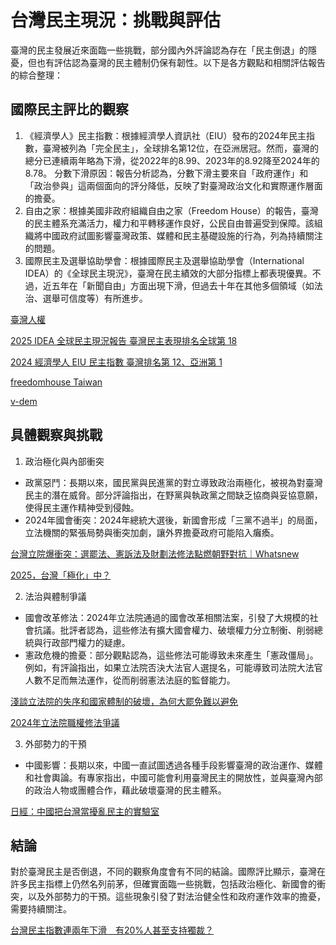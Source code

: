 # 台灣民主現況：挑戰與評估

臺灣的民主發展近來面臨一些挑戰，部分國內外評論認為存在「民主倒退」的隱憂，但也有評估認為臺灣的民主體制仍保有韌性。以下是各方觀點和相關評估報告的綜合整理：

## 國際民主評比的觀察

1. 《經濟學人》民主指數：根據經濟學人資訊社（EIU）發布的2024年民主指數，臺灣被列為「完全民主」，全球排名第12位，在亞洲居冠。然而，臺灣的總分已連續兩年略為下滑，從2022年的8.99、2023年的8.92降至2024年的8.78。
分數下滑原因：報告分析認為，分數下滑主要來自「政府運作」和「政治參與」這兩個面向的評分降低，反映了對臺灣政治文化和實際運作層面的擔憂。
2. 自由之家：根據美國非政府組織自由之家（Freedom House）的報告，臺灣的民主體系充滿活力，權力和平轉移運作良好，公民自由普遍受到保障。該組織將中國政府試圖影響臺灣政策、媒體和民主基礎設施的行為，列為持續關注的問題。
3. 國際民主及選舉協助學會：根據國際民主及選舉協助學會（International IDEA）的《全球民主現況》，臺灣在民主績效的大部分指標上都表現優異。不過，近五年在「新聞自由」方面出現下滑，但過去十年在其他多個領域（如法治、選舉可信度等）有所進步。

[臺灣人權](https://zh.wikipedia.org/zh-tw/%E8%87%BA%E7%81%A3%E4%BA%BA%E6%AC%8A#:~:text=%E8%87%BA%E7%81%A3%E7%9A%84%E4%BA%BA%E6%AC%8A%E7%8B%80%E6%B3%81%E5%9C%A8,%E5%A5%A7%E5%9C%B0%E5%88%A9%E7%AD%89%E5%9C%8B%E5%90%8C%E5%88%86%E3%80%82)

[2025 IDEA 全球民主現況報告 臺灣民主表現排名全球第 18](https://tbotaiwan.com/idea-the-global-state-of-democracy-2025-taiwan/#:~:text=2025%20IDEA%20%E5%85%A8%E7%90%83%E6%B0%91%E4%B8%BB%E7%8F%BE%E6%B3%81%E5%A0%B1%E5%91%8A%E8%87%BA%E7%81%A3%E6%B0%91%E4%B8%BB%E8%A1%A8%E7%8F%BE%E6%8E%92%E5%90%8D%E5%85%A8%E7%90%83%E7%AC%AC18%20%E2%86%92%20TBO%20Taiwan%20%7C%20%E7%B4%80%E8%B7%AF%E8%87%BA%E7%81%A3)

[2024 經濟學人 EIU 民主指數 臺灣排名第 12、亞洲第 1](https://tbotaiwan.com/eiu-democracy-index-2024-taiwan/#:~:text=2024%20%E7%B6%93%E6%BF%9F%E5%AD%B8%E4%BA%BAEIU%20%E6%B0%91%E4%B8%BB%E6%8C%87%E6%95%B8%E8%87%BA%E7%81%A3%E6%8E%92%E5%90%8D%E7%AC%AC12%E3%80%81%E4%BA%9E%E6%B4%B2%E7%AC%AC1%20%E2%86%92%20TBO%20Taiwan%20%7C%20%E7%B4%80%E8%B7%AF%E8%87%BA%E7%81%A3)

[freedomhouse Taiwan](https://freedomhouse.org/country/taiwan?utm_source=chatgpt.com)

[v-dem](https://www.v-dem.net/data_analysis/CountryGraph/?utm_source=chatgpt.com)

## 具體觀察與挑戰

1. 政治極化與內部衝突
* 政黨惡鬥：長期以來，國民黨與民進黨的對立導致政治兩極化，被視為對臺灣民主的潛在威脅。部分評論指出，在野黨與執政黨之間缺乏協商與妥協意願，使得民主運作精神受到侵蝕。
* 2024年國會衝突：2024年總統大選後，新國會形成「三黨不過半」的局面，立法機關的緊張局勢與衝突加劇，讓外界擔憂政府可能陷入癱瘓。

[台灣立院爆衝突：選罷法、憲訴法及財劃法修法點燃朝野對抗｜Whatsnew](https://theinitium.com/article/20241220-whatsnew-taiwan-legislative-yuan#:~:text=%E5%8F%B0%E7%81%A3%E7%AB%8B%E9%99%A2%E7%88%86%E8%A1%9D%E7%AA%81%EF%BC%9A%E9%81%B8%E7%BD%B7%E6%B3%95%E3%80%81%E6%86%B2%E8%A8%B4%E6%B3%95%E5%8F%8A%E8%B2%A1%E5%8A%83%E6%B3%95%E4%BF%AE%E6%B3%95%E9%BB%9E%E7%87%83%E6%9C%9D%E9%87%8E%E5%B0%8D%E6%8A%97%EF%BD%9CWhatsnew%20%7C%20%E7%AB%AF%E5%82%B3%E5%AA%92Initium%20Media.)

[2025，台灣「極化」中？](https://tw.news.yahoo.com/2025-%E5%8F%B0%E7%81%A3-%E6%A5%B5%E5%8C%96-%E4%B8%AD-230000859.html)

2. 法治與體制爭議
* 國會改革修法：2024年立法院通過的國會改革相關法案，引發了大規模的社會抗議。批評者認為，這些修法有擴大國會權力、破壞權力分立制衡、削弱總統與行政部門權力的疑慮。
* 憲政危機的擔憂：部分觀點認為，這些修法可能導致未來產生「憲政僵局」。例如，有評論指出，如果立法院否決大法官人選提名，可能導致司法院大法官人數不足而無法運作，從而削弱憲法法庭的監督能力。

[淺談立法院的失序和國家體制的破壞，為何大罷免難以避免](https://vocus.cc/article/687fad03fd897800010dff40)

[2024年立法院職權修法爭議](https://zh.wikipedia.org/zh-tw/2024%E5%B9%B4%E7%AB%8B%E6%B3%95%E9%99%A2%E8%81%B7%E6%AC%8A%E4%BF%AE%E6%B3%95%E7%88%AD%E8%AD%B0#:~:text=%E8%97%90%E8%A6%96%E5%9C%8B%E6%9C%83%E7%BD%AA%20%E3%80%8A%E7%AB%8B%E6%B3%95%E9%99%A2%E8%81%B7%E6%AC%8A%E8%A1%8C%E4%BD%BF%E6%B3%95%E3%80%8B%E4%B8%AD%E4%BF%AE%E8%A8%82%E7%AC%AC25%E6%A2%9D%EF%BC%8C%E6%9C%AA%E4%BE%86%E6%94%BF%E5%BA%9C%E5%AE%98%E5%93%A1%E8%A2%AB%E8%B3%AA%E8%A9%A2%E6%99%82%E4%B8%8D%E5%BE%97%E4%BB%BB%E6%84%8F%E7%BC%BA%E5%B8%AD%E3%80%81%E6%8B%92%E7%B5%95%E7%AD%94%E8%A6%86%E3%80%81%E6%8B%92%E7%B5%95%E6%8F%90%E4%BE%9B%E8%B3%87%E6%96%99%E3%80%81%E9%9A%B1%E5%8C%BF%E8%B3%87%E8%A8%8A%E3%80%81%E8%99%9B%E5%81%BD%E7%AD%94%E5%BE%A9%E6%88%96%E6%9C%89%E5%85%B6%E4%BB%96%E8%97%90%E8%A6%96%E5%9C%8B%E6%9C%83%E4%B9%8B%E8%A1%8C%E7%82%BA%EF%BC%8C%E7%AD%94%E8%A6%86%E5%85%A7%E5%AE%B9%E4%B8%8D%E5%BE%97%E8%B6%85%E9%81%8E%E8%B3%AA%E8%A9%A2%E7%AF%84%E5%9C%8D%EF%BC%8C%E4%B8%94%E4%B8%8D%E5%BE%97%E5%B0%8D%E7%AB%8B%E5%A7%94%E3%80%8C%E5%8F%8D%E8%B3%AA%E8%A9%A2%E3%80%8D%E3%80%82%20%E8%8B%A5%E8%A2%AB%E8%B3%AA%E8%A9%A2%E4%BA%BA%E9%81%95%E5%8F%8D%E4%B8%8A%E8%BF%B0%E7%9B%B8%E9%97%9C%E8%A6%8F%E5%AE%9A%EF%BC%8C%E5%9D%87%E5%8F%AF%E9%80%81%E5%BD%88%E5%8A%BE%E6%88%96%E6%87%B2%E6%88%92%EF%BC%8C%E4%BA%A6%E5%8F%AF%E7%94%B1%E4%B8%BB%E5%B8%AD%E6%88%96%E8%B3%AA%E8%A9%A2%E5%A7%94%E5%93%A1%E6%8F%90%E8%AD%B0%EF%BC%8C%E5%86%8D%E7%B6%93%E9%99%A2%E6%9C%83%E6%B1%BA%E8%AD%B0%EF%BC%8C%E8%99%95%E6%96%B0%E8%87%BA%E5%B9%A32%E8%90%AC%E4%BB%A5%E4%B8%8A20%E8%90%AC%E5%85%83%E4%BB%A5%E4%B8%8B%E7%BD%B0%E9%8D%B0%E3%80%82%20%E5%8F%A6%E5%A4%96%EF%BC%8C%E8%8B%A5%E5%AE%98%E5%93%A1%E6%96%BC%E5%8F%97%E8%B3%AA%E8%A9%A2%E6%99%82%E9%80%B2%E8%A1%8C%E8%99%9B%E5%81%BD%E9%99%B3%E8%BF%B0%EF%BC%8C%E4%BE%9D%E6%B3%95%E4%BB%A5%E8%97%90%E8%A6%96%E5%9C%8B%E6%9C%83%E7%BD%AA%E8%BF%BD%E7%A9%B6%E5%85%B6%E5%88%91%E4%BA%8B%E8%B2%AC%E4%BB%BB%E3%80%82%20%E5%8F%A6%E6%96%BC%E3%80%8A%E5%88%91%E6%B3%95%E3%80%8B%E5%A2%9E%E8%A8%82%E7%AC%AC5%E7%AB%A0%E4%B9%8B1%E3%80%8C%E8%97%90%E8%A6%96%E5%9C%8B%E6%9C%83%E7%BD%AA%E3%80%8D%E5%B0%88%E7%AB%A0%EF%BC%88%E7%AC%AC141%2D1%E6%A2%9D%EF%BC%89%EF%BC%8C%E5%85%AC%E5%8B%99%E5%93%A1%E6%96%BC%E7%AB%8B%E6%B3%95%E9%99%A2%E8%81%BD%E8%AD%89%E6%88%96%E5%8F%97%E8%B3%AA%E8%A9%A2%E6%99%82%EF%BC%8C%E5%B0%B1%E5%85%B6%E6%89%80%E7%9F%A5%E4%B9%8B%E9%87%8D%E8%A6%81%E9%97%9C%E4%BF%82%E4%BA%8B%E9%A0%85%EF%BC%8C%E7%82%BA%E8%99%9B%E5%81%BD%E9%99%B3%E8%BF%B0%E8%80%85%EF%BC%8C%E8%99%951%E5%B9%B4%E4%BB%A5%E4%B8%8B%E6%9C%89%E6%9C%9F%E5%BE%92%E5%88%91%E3%80%81%E6%8B%98%E5%BD%B9%E6%88%96%E6%96%B0%E8%87%BA%E5%B9%A320%E8%90%AC%E5%85%83%E4%BB%A5%E4%B8%8B%E7%BD%B0%E9%87%91%E3%80%82)

3. 外部勢力的干預
* 中國影響：長期以來，中國一直試圖透過各種手段影響臺灣的政治運作、媒體和社會輿論。有專家指出，中國可能會利用臺灣民主的開放性，並與臺灣內部的政治人物或團體合作，藉此破壞臺灣的民主體系。

[日經：中國把台灣當擾亂民主的實驗室](https://www.cw.com.tw/article/5093470)
## 結論
對於臺灣民主是否倒退，不同的觀察角度會有不同的結論。國際評比顯示，臺灣在許多民主指標上仍然名列前茅，但確實面臨一些挑戰，包括政治極化、新國會的衝突，以及外部勢力的干預。這些現象引發了對法治健全性和政府運作效率的擔憂，需要持續關注。

[台灣民主指數連兩年下滑　有20%人甚至支持獨裁？](https://www.cw.com.tw/article/5134394)
